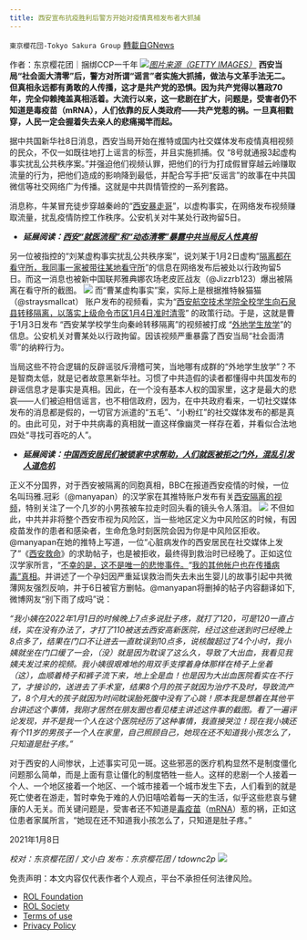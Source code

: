 ```yaml
---
title: 西安宣布抗疫胜利后警方开始对疫情真相发布者大抓捕
---
```

`東京櫻花団-Tokyo Sakura Group` [轉載自GNews](https://gnews.org/zh-hans/1838014/)

作者：东京樱花团｜捆绑CCP一千年
![](https://assets.gnews.org/wp-content/uploads/2022/01/pasted-image-0-6.png)[*图片来源（GETTY IMAGES）*](https://www.bbc.com/news/world-asia-china-59890533)
**西安当局“社会面大清零”后，警方对所谓“谣言”者实施大抓捕，做法与文革手法无二。但真相永远都有勇敢的人传播，这才是共产党的恐惧。因为共产党得以篡政70年，完全仰赖掩盖真相活着。大流行以来，这一悲剧在扩大，问题是，受害者仍不知道是毒疫苗（mRNA），人们依靠的反人类政府——共产党惹的祸。一旦真相戳穿，人民一定会握着失去亲人的悲痛揭竿而起。**

据中共国新华社8日消息，西安当局开始在推特或国内社交媒体发布疫情真相视频的民众，不仅一如既往地打上谣言的标签，并且实施抓捕。仅 “8号就通报3起虚构事实扰乱公共秩序案。”并强迫他们视频认罪，把他们的行为打成假冒穿越云岭赚取流量的行为，把他们造成的影响降到最低，并配合写手把“反谣言”的故事在中共国微信等社交网络广为传播。这就是中共舆情管控的一系列套路。

消息称，牛某冒充徒步穿越秦岭的“[西安暴走哥](https://twitter.com/TruthMedia123/status/1477387906910232576?s=20)”，以虚构事实，在网络发布视频赚取流量，扰乱疫情防控工作秩序。公安机关对牛某处行政拘留5日。

- ***延展阅读：***[***西安“就医流程”和“动态清零”暴露中共当局反人性真相***](https://gnews.org/zh-hans/1832463/)


另一位被指控的“刘某虚构事实扰乱公共秩序案”，说刘某于1月2日虚构“[隔离都在看守所，我同事一家被带往某地看守所](https://twitter.com/Jzzrb123/status/1478043301882339328?s=20)”的信息在网络发布后被处以行政拘留5日。而这一消息也被新中国联邦雅典娜农场老皮匠战友（@Jizzrb123）爆出被隔离在看守所的截图。
![](https://assets.gnews.org/wp-content/uploads/2022/01/image-547.png)
而“曹某虚构事实”案，实际上是根据推特躲猫猫（@straysmallcat） 账户发布的视频看，实为“[西安航空技术学院全校学生向石泉县转移隔离，以落实上级命令市区1月4日准时清零](https://twitter.com/straysmallcat/status/1478368718237233153?s=20)” 的政策行动。于是，这就是曹于1月3日发布 “西安某学校学生向秦岭转移隔离”的视频被打成 “[外地学生放学](https://k.sina.com.cn/article_1650414555_625f53db02001tikg.html)”的信息。公安机关对曹某处以行政拘留。因该视频严重暴露了西安当局“社会面清零”的纳粹行为。

当局这些不符合逻辑的反辟谣驳斥滑稽可笑，当地哪有成群的“外地学生放学”？不是智商太低，就是记者故意黑新华社。习惯了中共造假的读者都懂得中共国发布的辟谣信息才是事实是真相。因此，在一个没有基本人权的国家里，这才是最大的悲哀——人们被迫相信谣言，也不相信政府，因为，在中共政府看来，一切社交媒体发布的消息都是假的，一切官方派遣的“五毛”、“小粉红”的社交媒体发布的都是真的。由此可见，对于中共病毒的真相就一直这样像幽灵一样存在着，并看似合法地四处“寻找可吞吃的人”。

- ***延展阅读：***[***中国西安居民们被锁家中求帮助，人们就医被拒之门外，混乱引发人道危机***](https://www.bbc.com/news/world-asia-china-59890533)


正义不分国界，对于西安被隔离的同胞真相，BBC在报道西安疫情的时候，一位名叫玛雅.冠彩（@manyapan）的汉学家在其推特账户发布有关[西安隔离的视频](https://twitter.com/manyapan/status/1479529611402924036?s=20)，特别关注了一个几岁的小男孩被车拉走时回头看的镜头令人落泪。
![](https://assets.gnews.org/wp-content/uploads/2022/01/image-548.png)
不但如此，中共并非将整个西安市视为风险区，当一些地区定义为中风险区的时候，有因疫苗发作的患者和感染者，生命危急时刻医院会因为你是中风险区拒收。@manyapan在她的推特上写道，一位“心脏病发作的西安居民在社交媒体上发了”《[西安救命](https://twitter.com/manyapan/status/1477971896960532481?s=20)》的求助帖子，也是被拒收，最终得到救治时已经晚了。正如这位汉学家所言，“[不幸的是，这不是唯一的悲惨事件。](https://twitter.com/manyapan/status/1479108591021744147?s=20)“[我的其他帐户也在传播病毒”真相](https://www.whatsonweibo.com/xian-outbreak-largely-under-control-but-weibo-is-grieving-the-death-of-an-unborn-baby/)。并讲述了一个孕妇因严重延误救治而失去未出生婴儿的故事引起中共微薄网友强烈反响，并于6日被官方删帖。@manyapan将删掉的帖子内容翻译如下,微博网友“别下雨了成吗”说：

*“我小姨在2022年1月1日的时候晚上7点多说肚子疼，就打了120，可是120一直占线，实在没有办法了，才打了110被送去西安高新医院，经过这些送到时已经晚上8点多了，结果在门口不让进去一直眈误到10点多，说核酸超过了4个小时，我小姨就坐在门口缓了一会，（没）就是因为耽误了这么久，导致了大出血，我看见我姨夫发过来的视频。我小姨很艰难地的用双手支撑着身体那样在椅子上坐着（这），血顺着椅子和裤子流下来，地上全是血！也是因为大出血医院看实在不行了，才接诊的，送进去了手术室，结果8个月的孩子就因为治疗不及时，导致流产了，8个月大的孩子就因为时间眈误胎死腹中没有了心跳！原本我是想着在其他平台讲述这个事情，我刚才居然在朋友圈也看见楼主讲述这件事的截图。看了一遍评论发现，并不是我一个人在这个医院经历了这种事情，我直接哭泣！现在我小姨还有个11岁的男孩子一个人在家里，自己照顾自己，她现在还不知道我小孩怎么了，只知道是肚子疼。”*

对于西安的人间惨状，上述事实可见一斑。这些邪恶的医疗机构显然不是制度僵化问题那么简单，而是上面有意让僵化的制度牺牲一些人。这样的悲剧一个人接着一个人、一个地区接着一个地区、一个城市接着一个城市发生下去，人们看到的就是死亡使者在游走，暂时幸免于难的人仍旧嘻哈着每一天的生活，似乎这些悲哀与健康的人无关。而关键问题是，受害者还不知道是[毒疫苗](https://gnews.org/1754445/)（[mRNA](https://rumble.com/vqpwng-dr.-malone-before-you-inject-your-child.html)）惹的祸，正如这位患者家属所言，“她现在还不知道我小孩怎么了，只知道是肚子疼。”

2021年1月8日

*校对：东京樱花团 / 文小白
发布：东京樱花团 / tdownc2p*
![](https://assets.gnews.org/wp-content/uploads/2021/12/yht.jpg)


 

免责声明：本文内容仅代表作者个人观点，平台不承担任何法律风险。

- [ROL Foundation](https://rolfoundation.org/)
- [ROL Society](https://rolsociety.org/)
- [Terms of use](https://gnews.org/terms-of-use-3/)
- [Privacy Policy](https://gnews.org/privacy-policy/)
